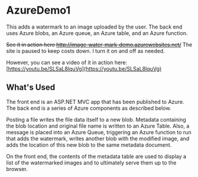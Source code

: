 # AzureDemo1
This adds a watermark to an image uploaded by the user. The back end uses Azure blobs, an Azure queue, an Azure table, and an Azure function.

~~See it in action here http://image-water-mark-demo.azurewebsites.net/~~
The site is paused to keep costs down. I turn it on and off as needed.

However, you can see a video of it in action here:
[https://youtu.be/SLSaL8lquVg](https://youtu.be/SLSaL8lquVg)


## What's Used

The front end is an ASP.NET MVC app that has been published to Azure. The back end is a series of Azure components as described below.

Posting a file writes the file data itself to a new blob. Metadata containing the blob location and original file name is written to an Azure Table. Also, a message is placed into an Azure Queue, triggering an Azure function to run that adds the watermark, writes another blob with the modified image, and adds the location of this new blob to the same metadata document.

On the front end, the contents of the metadata table are used to display a list of the watermarked images and to ultimately serve them up to the browser.
